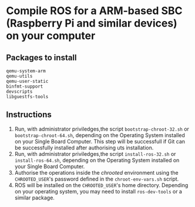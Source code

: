 # Compile ROS for a ARM-based SBC (Raspberry Pi and similar devices) on your computer

## Packages to install

```
qemu-system-arm
qemu-utils
qemu-user-static
binfmt-support
devscripts
libguestfs-tools
```

## Instructions

1. Run, with administrator priviledges,the script `bootstrap-chroot-32.sh` or
`bootstrap-chroot-64.sh`, depending on the Operating System installed on your
Single Board Computer. This step will be successfull if Git can be successfully
installed after authorising uts installation.
2. Run, with administrator priviledges,the script `install-ros-32.sh` or
`install-ros-64.sh`, depending on the Operating System installed on your
Single Board Computer.
3. Authorise the operations inside the *chrooted* environment using the
`CHROOTED_USER`'s password defined in the `chroot-env-vars.sh` script.
4. ROS will be installed on the `CHROOTED_USER`'s home directory. Depending on
your operating system, you may need to install `ros-dev-tools` or a similar
package.